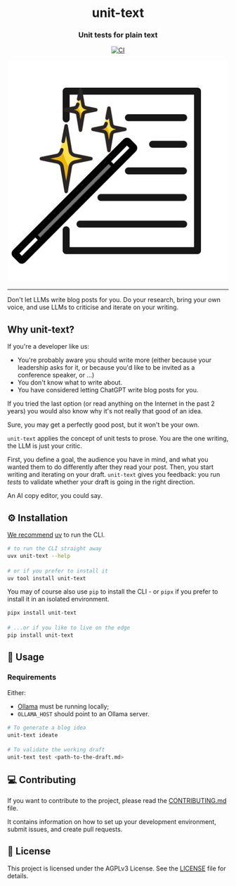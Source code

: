 <h1 align="center">unit-text</h1>
<h3 align="center">Unit tests for plain text</h3>

<p align="center">
    <a  href="https://pypi.org/project/unit-text/">
        <img alt="CI" src="https://img.shields.io/pypi/v/unit-text.svg?style=flat-round&logo=pypi&logoColor=white">
    </a>
</p>

<div align="center">

![unit-text logo](./docs/img/logo.png)

</div>

---

Don't let LLMs write blog posts for you. Do your research, bring your own voice,
and use LLMs to criticise and iterate on your writing.

## Why unit-text?

If you're a developer like us:

- You're probably aware you should write more (either because your leadership asks for it,
  or because you'd like to be invited as a conference speaker, or <insert your own reason here>...)
- You don't know what to write about.
- You have considered letting ChatGPT write blog posts for you.

If you tried the last option (or read anything on the Internet in the past 2 years)
you would also know why it's not really that good of an idea.

Sure, you may get a perfectly good post, but it won't be your own.

`unit-text` applies the concept of unit tests to prose. You are the one writing, the LLM is just your critic.

First, you define a goal, the audience you have in mind,
and what you wanted them to do differently after they read your post.
Then, you start writing and iterating on your draft. `unit-text` gives you feedback: you run _tests_
to validate whether your draft is going in the right direction.

An AI copy editor, you could say.

## ⚙️ Installation

[We recommend](https://sealambda.com/blog/hygienic-python-in-2025) [uv](https://github.com/astral-sh/uv) to run the CLI.

```bash
# to run the CLI straight away
uvx unit-text --help

# or if you prefer to install it
uv tool install unit-text
```

You may of course also use `pip` to install the CLI - or `pipx` if you prefer to install it in an isolated environment.

```bash
pipx install unit-text

# ...or if you like to live on the edge
pip install unit-text
```

## 🔨 Usage

### Requirements

Either:

- [Ollama](https://ollama.com) must be running locally;
- `OLLAMA_HOST` should point to an Ollama server.

```bash
# To generate a blog idea
unit-text ideate

# To validate the working draft
unit-text test <path-to-the-draft.md>
```

## 💻 Contributing

If you want to contribute to the project, please read the [CONTRIBUTING.md](./CONTRIBUTING.md) file.

It contains information on how to set up your development environment, submit issues, and create pull requests.

## 📜 License

This project is licensed under the AGPLv3 License. See the [LICENSE](LICENSE) file for details.
